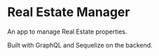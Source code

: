 # Real Estate Manager

An app to manage Real Estate properties.

Built with GraphQL and Sequelize on the backend.